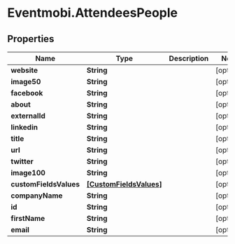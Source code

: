 # Eventmobi.AttendeesPeople

## Properties
Name | Type | Description | Notes
------------ | ------------- | ------------- | -------------
**website** | **String** |  | [optional] 
**image50** | **String** |  | [optional] 
**facebook** | **String** |  | [optional] 
**about** | **String** |  | [optional] 
**externalId** | **String** |  | [optional] 
**linkedin** | **String** |  | [optional] 
**title** | **String** |  | [optional] 
**url** | **String** |  | [optional] 
**twitter** | **String** |  | [optional] 
**image100** | **String** |  | [optional] 
**customFieldsValues** | [**[CustomFieldsValues]**](CustomFieldsValues.md) |  | [optional] 
**companyName** | **String** |  | [optional] 
**id** | **String** |  | [optional] 
**firstName** | **String** |  | [optional] 
**email** | **String** |  | [optional] 


